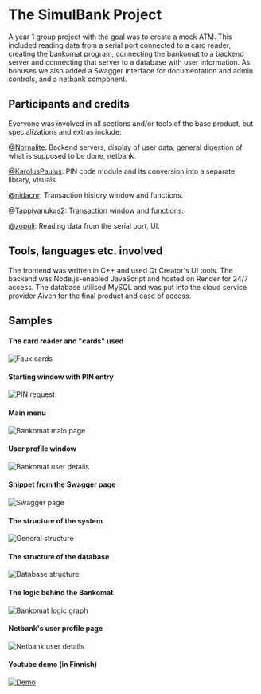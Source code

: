 # The SimulBank Project

A year 1 group project with the goal was to create a mock ATM. This included reading data from a serial port connected to a card reader, creating the bankomat program, connecting the bankomat to a backend server and connecting that server to a database with user information. As bonuses we also added a Swagger interface for documentation and admin controls, and a netbank component.

## Participants and credits
Everyone was involved in all sections and/or tools of the base product, but specializations and extras include:

[@Nornalite](https://github.com/Nornalite): Backend servers, display of user data, general digestion of what is supposed to be done, netbank.

[@KarolusPaulus](https://github.com/KarolusPaulus): PIN code module and its conversion into a separate library, visuals.

[@nidacnr](https://github.com/nidacnr): Transaction history window and functions.

[@Tappivanukas2](https://github.com/Tappivanukas2): Transaction window and functions.

[@zopuli](https://github.com/zopuli): Reading data from the serial port, UI.

## Tools, languages etc. involved
The frontend was written in C++ and used Qt Creator's UI tools. The backend was Node.js-enabled JavaScript and hosted on Render for 24/7 access. The database utilised MySQL and was put into the cloud service provider Aiven for the final product and ease of access.

## Samples
#### The card reader and "cards" used
![Faux cards](readme_images/bankomat_cards.png?raw=true "Faux cards")

#### Starting window with PIN entry
![PIN request](readme_images/bankomat_pin.png?raw=true "PIN request")

#### Main menu
![Bankomat main page](readme_images/bankomat_menu.png?raw=true "Bankomat main page")

#### User profile window
![Bankomat user details](readme_images/bankomat_user.png?raw=true "Bankomat user details")

#### Snippet from the Swagger page
![Swagger page](readme_images/swagger.png?raw=true "Swagger page")

#### The structure of the system
![General structure](readme_images/structure.png?raw=true "General structure")

#### The structure of the database
![Database structure](readme_images/database.png?raw=true "Database structure")

#### The logic behind the Bankomat
![Bankomat logic graph](readme_images/bankomat_logic.png?raw=true "Bankomat logic graph")

#### Netbank's user profile page
![Netbank user details](readme_images/netbank_profile.png?raw=true "Netbank user details")

#### Youtube demo (in Finnish)
[![Demo](https://img.youtube.com/vi/evrqCWDBZTA/0.jpg)](https://www.youtube.com/watch?v=evrqCWDBZTA)

